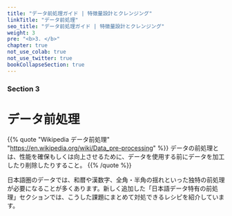 ```yaml
---
title: "データ前処理ガイド | 特徴量設計とクレンジング"
linkTitle: "データ前処理"
seo_title: "データ前処理ガイド | 特徴量設計とクレンジング"
weight: 3
pre: "<b>3. </b>"
chapter: true
not_use_colab: true
not_use_twitter: true
bookCollapseSection: true
---
```

### Section 3

# データ前処理

{{% quote "Wikipedia データ前処理" "https://en.wikipedia.org/wiki/Data_pre-processing" %}}
データの前処理とは、性能を確保もしくは向上させるために、データを使用する前にデータを加工したり削除したりすること。
{{% /quote %}}

日本語圏のデータでは、和暦や漢数字、全角・半角の揺れといった独特の前処理が必要になることが多くあります。新しく追加した「日本語データ特有の前処理」セクションでは、こうした課題にまとめて対処できるレシピを紹介しています。
